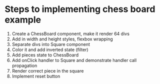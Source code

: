 # Steps to implementing chess board example

1. Create a ChessBoard component, make it render 64 divs
2. Add in width and height styles, flexbox wrapping
3. Separate divs into Square component
4. Color it and add inverted state (filter)
5. Add pieces state to ChessBoard
6. Add onClick handler to Square and demonstrate handler call propagation
7. Render correct piece in the square
8. Implement reset button
